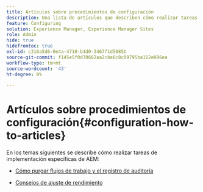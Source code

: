 ```yaml
---
title: Artículos sobre procedimientos de configuración
description: Una lista de artículos que describen cómo realizar tareas de implementación específicas en AEM.
feature: Configuring
solution: Experience Manager, Experience Manager Sites
role: Admin
hide: true
hidefromtoc: true
exl-id: c316a5d6-0e4a-4710-b4d0-3467f1d5085b
source-git-commit: f145e5f0d70662aa2cbe6c8c09795ba112e896ea
workflow-type: tm+mt
source-wordcount: '43'
ht-degree: 0%

---
```


# Artículos sobre procedimientos de configuración{#configuration-how-to-articles}

En los temas siguientes se describe cómo realizar tareas de implementación específicas de AEM:

<!--
* [How to Use the Log Viewer](https://helpx.adobe.com/experience-manager/kb/logsviewer.html)
-->

* [Cómo purgar flujos de trabajo y el registro de auditoría](https://experienceleague.adobe.com/en/docs/experience-cloud-kcs/kbarticles/ka-24590)

* [Consejos de ajuste de rendimiento](/help/sites-deploying/configuring-performance.md)

<!--
* [How to Remove Features From the Welcome Screen](/help/sites-developing/customizing-the-welcome-console.md)

* [How to Turn Off the Location Tracker Feature](https://helpx.adobe.com/experience-manager/kb/turn-off-geolocation.html)
-->
